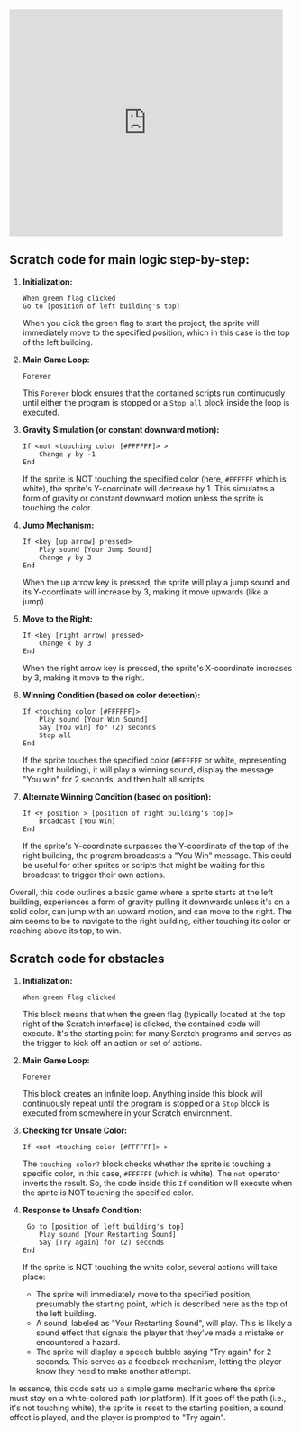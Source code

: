 <iframe src="https://scratch.mit.edu/projects/882179603/embed" allowtransparency="true" width="485" height="402" frameborder="0" scrolling="no" allowfullscreen></iframe>

## Scratch code for main logic step-by-step:

1. **Initialization:**
   ```scratch
   When green flag clicked
   Go to [position of left building's top]
   ```
   When you click the green flag to start the project, the sprite will immediately move to the specified position, which in this case is the top of the left building.

2. **Main Game Loop:**
   ```scratch
   Forever
   ```
   This `Forever` block ensures that the contained scripts run continuously until either the program is stopped or a `Stop all` block inside the loop is executed.

3. **Gravity Simulation (or constant downward motion):**
   ```scratch
   If <not <touching color [#FFFFFF]> > 
       Change y by -1
   End
   ```
   If the sprite is NOT touching the specified color (here, `#FFFFFF` which is white), the sprite's Y-coordinate will decrease by 1. This simulates a form of gravity or constant downward motion unless the sprite is touching the color.

4. **Jump Mechanism:**
   ```scratch
   If <key [up arrow] pressed>
	   Play sound [Your Jump Sound]
	   Change y by 3
   End
   ```
   When the up arrow key is pressed, the sprite will play a jump sound and its Y-coordinate will increase by 3, making it move upwards (like a jump).

5. **Move to the Right:**
   ```scratch
   If <key [right arrow] pressed>
       Change x by 3
   End
   ```
   When the right arrow key is pressed, the sprite's X-coordinate increases by 3, making it move to the right.

6. **Winning Condition (based on color detection):**
   ```scratch
   If <touching color [#FFFFFF]> 
       Play sound [Your Win Sound]
       Say [You win] for (2) seconds
       Stop all
   End
   ```
   If the sprite touches the specified color (`#FFFFFF` or white, representing the right building), it will play a winning sound, display the message "You win" for 2 seconds, and then halt all scripts.

7. **Alternate Winning Condition (based on position):**
   ```scratch
   If <y position > [position of right building's top]>
       Broadcast [You Win]
   End
   ```
   If the sprite's Y-coordinate surpasses the Y-coordinate of the top of the right building, the program broadcasts a "You Win" message. This could be useful for other sprites or scripts that might be waiting for this broadcast to trigger their own actions.

Overall, this code outlines a basic game where a sprite starts at the left building, experiences a form of gravity pulling it downwards unless it's on a solid color, can jump with an upward motion, and can move to the right. The aim seems to be to navigate to the right building, either touching its color or reaching above its top, to win.


## Scratch code for obstacles

1. **Initialization:**
   ```scratch
   When green flag clicked
   ```
   This block means that when the green flag (typically located at the top right of the Scratch interface) is clicked, the contained code will execute. It's the starting point for many Scratch programs and serves as the trigger to kick off an action or set of actions.

2. **Main Game Loop:**
   ```scratch
   Forever
   ```
   This block creates an infinite loop. Anything inside this block will continuously repeat until the program is stopped or a `Stop` block is executed from somewhere in your Scratch environment.

3. **Checking for Unsafe Color:**
   ```scratch
   If <not <touching color [#FFFFFF]> >
   ```
   The `touching color?` block checks whether the sprite is touching a specific color, in this case, `#FFFFFF` (which is white). The `not` operator inverts the result. So, the code inside this `If` condition will execute when the sprite is NOT touching the specified color.

4. **Response to Unsafe Condition:**
   ```scratch
   	Go to [position of left building's top]
       Play sound [Your Restarting Sound]
       Say [Try again] for (2) seconds
   End
   ```
   If the sprite is NOT touching the white color, several actions will take place:
   - The sprite will immediately move to the specified position, presumably the starting point, which is described here as the top of the left building.
   - A sound, labeled as "Your Restarting Sound", will play. This is likely a sound effect that signals the player that they've made a mistake or encountered a hazard.
   - The sprite will display a speech bubble saying "Try again" for 2 seconds. This serves as a feedback mechanism, letting the player know they need to make another attempt.

In essence, this code sets up a simple game mechanic where the sprite must stay on a white-colored path (or platform). If it goes off the path (i.e., it's not touching white), the sprite is reset to the starting position, a sound effect is played, and the player is prompted to "Try again".
